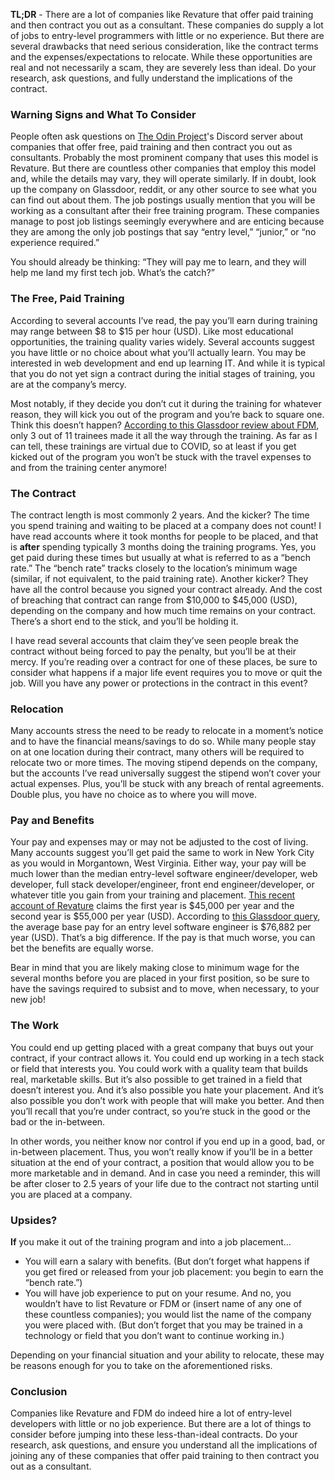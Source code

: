 **TL;DR** - There are a lot of companies like Revature that offer paid training and then contract you out as a consultant. These companies do supply a lot of jobs to entry-level programmers with little or no experience. But there are several drawbacks that need serious consideration, like the contract terms and the expenses/expectations to relocate. While these opportunities are real and not necessarily a scam, they are severely less than ideal. Do your research, ask questions, and fully understand the implications of the contract.

### Warning Signs and What To Consider

People often ask questions on [The Odin Project](https://www.theodinproject.com/)'s Discord server about companies that offer free, paid training and then contract you out as consultants. Probably the most prominent company that uses this model is Revature. But there are countless other companies that employ this model and, while the details may vary, they will operate similarly. If in doubt, look up the company on Glassdoor, reddit, or any other source to see what you can find out about them. The job postings usually mention that you will be working as a consultant after their free training program. These companies manage to post job listings seemingly everywhere and are enticing because they are among the only job postings that say “entry level,” “junior,” or “no experience required.”

You should already be thinking: “They will pay me to learn, and they will help me land my first tech job. What’s the catch?”

### The Free, Paid Training

According to several accounts I’ve read, the pay you’ll earn during training may range between $8 to $15 per hour (USD). Like most educational opportunities, the training quality varies widely. Several accounts suggest you have little or no choice about what you’ll actually learn. You may be interested in web development and end up learning IT. And while it is typical that you do not yet sign a contract during the initial stages of training, you are at the company’s mercy.

Most notably, if they decide you don’t cut it during the training for whatever reason, they will kick you out of the program and you’re back to square one. Think this doesn’t happen? [According to this Glassdoor review about FDM](http://www.glassdoor.com/Reviews/Employee-Review-FDM-Group-RVW46807752.htm), only 3 out of 11 trainees made it all the way through the training. As far as I can tell, these trainings are virtual due to COVID, so at least if you get kicked out of the program you won’t be stuck with the travel expenses to and from the training center anymore!

### The Contract

The contract length is most commonly 2 years. And the kicker? The time you spend training and waiting to be placed at a company does not count! I have read accounts where it took months for people to be placed, and that is **after** spending typically 3 months doing the training programs. Yes, you get paid during these times but usually at what is referred to as a “bench rate.” The “bench rate” tracks closely to the location’s minimum wage (similar, if not equivalent, to the paid training rate). Another kicker? They have all the control because you signed your contract already. And the cost of breaching that contract can range from $10,000 to $45,000 (USD), depending on the company and how much time remains on your contract. There’s a short end to the stick, and you’ll be holding it.

I have read several accounts that claim they’ve seen people break the contract without being forced to pay the penalty, but you’ll be at their mercy. If you’re reading over a contract for one of these places, be sure to consider what happens if a major life event requires you to move or quit the job. Will you have any power or protections in the contract in this event?

### Relocation

Many accounts stress the need to be ready to relocate in a moment’s notice and to have the financial means/savings to do so. While many people stay on at one location during their contract, many others will be required to relocate two or more times. The moving stipend depends on the company, but the accounts I’ve read universally suggest the stipend won’t cover your actual expenses. Plus, you’ll be stuck with any breach of rental agreements. Double plus, you have no choice as to where you will move.

### Pay and Benefits

Your pay and expenses may or may not be adjusted to the cost of living. Many accounts suggest you’ll get paid the same to work in New York City as you would in Morgantown, West Virginia. Either way, your pay will be much lower than the median entry-level software engineer/developer, web developer, full stack developer/engineer, front end engineer/developer, or whatever title you gain from your training and placement. [This recent account of Revature](https://www.reddit.com/r/cscareerquestions/comments/koemre/revature_a_comprehensive_no_bs_review/) claims the first year is $45,000 per year and the second year is $55,000 per year (USD). According to [this Glassdoor query](https://www.glassdoor.com/Salaries/entry-level-software-engineer-salary-SRCH_KO0,29.htm), the average base pay for an entry level software engineer is $76,882 per year (USD). That’s a big difference. If the pay is that much worse, you can bet the benefits are equally worse.

Bear in mind that you are likely making close to minimum wage for the several months before you are placed in your first position, so be sure to have the savings required to subsist and to move, when necessary, to your new job!

### The Work

You could end up getting placed with a great company that buys out your contract, if your contract allows it. You could end up working in a tech stack or field that interests you. You could work with a quality team that builds real, marketable skills. But it’s also possible to get trained in a field that doesn’t interest you. And it’s also possible you hate your placement. And it’s also possible you don’t work with people that will make you better. And then you’ll recall that you’re under contract, so you’re stuck in the good or the bad or the in-between.

In other words, you neither know nor control if you end up in a good, bad, or in-between placement. Thus, you won’t really know if you’ll be in a better situation at the end of your contract, a position that would allow you to be more marketable and in demand. And in case you need a reminder, this will be after closer to 2.5 years of your life due to the contract not starting until you are placed at a company.

### Upsides?

**If** you make it out of the training program and into a job placement…

- You will earn a salary with benefits. (But don’t forget what happens if you get fired or released from your job placement: you begin to earn the “bench rate.”)
- You will have job experience to put on your resume. And no, you wouldn’t have to list Revature or FDM or (insert name of any one of these countless companies); you would list the name of the company you were placed with. (But don’t forget that you may be trained in a technology or field that you don’t want to continue working in.)

Depending on your financial situation and your ability to relocate, these may be reasons enough for you to take on the aforementioned risks.

### Conclusion

Companies like Revature and FDM do indeed hire a lot of entry-level developers with little or no job experience. But there are a lot of things to consider before jumping into these less-than-ideal contracts. Do your research, ask questions, and ensure you understand all the implications of joining any of these companies that offer paid training to then contract you out as a consultant.
